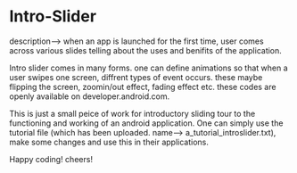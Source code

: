 # Intro-Slider

description--> when an app is launched for the first time, user comes across various slides telling about the uses and benifits of the application.


Intro slider comes in many forms. one can define animations so that when a user swipes one screen, diffrent types of event occurs. these maybe flipping the screen, zoomin/out effect, fading effect etc. these codes are openly available on developer.android.com. 

This is just a small peice of work for introductory sliding tour to the functioning and working of an android application. One can simply use the tutorial file (which has been uploaded. name--> a_tutorial_introslider.txt), make some changes and use this in their applications. 

Happy coding! cheers!
